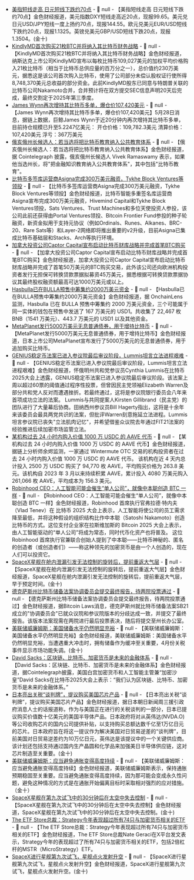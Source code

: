 - [美指短线走高 日元短线下跌约70点]() - 📰 null - 【美指短线走高 日元短线下跌约70点】金色财经报道，美元指数DXY短线走高近20点，现报99.65。美元兑日元USD/JPY短线一度上扬约70点，现报144.55。欧元兑美元EUR/USD短线下跌约20点，现报1.1325。英镑兑美元GBP/USD短线下跌20点，现报1.3504。(金十)
- [KindlyMD首次购买21枚BTC并将纳入其比特币财务战略](https://www.businesswire.com/news/home/20250526598476/en/KindlyMD-Makes-Initial-Purchase-of-21-Bitcoin-as-Part-of-its-Treasury-Strategy) - 📰 null - 【KindlyMD首次购买21枚BTC并将纳入其比特币财务战略】金色财经报道，纳斯达克上市公司KindlyMD宣布以每枚比特币109,027美元的加权平均价格购入21枚比特币（相当于比特币总供应量的百万分之一），总价值约230万美元，据悉这是该公司首次购入比特币，使用了公司部分未偿认股权证行使所得8,748,370美元总收益的部分资金。此前KindlyMD股东已同意与特朗普关联的比特币公司Nakamoto合并，合并预计将在双方提交SEC信息声明20天后完成，最终交割定于2025年第三季度。
- [James Wynn再次增持其比特币多单，爆仓价107,420美元](https://hypurrscan.io/address/0x5078C2fBeA2b2aD61bc840Bc023E35Fce56BeDb6) - 📰 null - 【James Wynn再次增持其比特币多单，爆仓价107,420美元】5月28日消息，据链上数据，巨鲸James Wynn于近20分钟内再次增持其比特币多单，目前持仓规模已升至5.2247亿美元： 
开仓价格：109,782.3美元 
清算价格：107,420美元 
浮亏：367万美元
- [俄亥俄州长候选人：若当选将把比特币教育纳入公共教育体系](https://x.com/Cointelegraph/status/1927473528766341504) - 📰 null - 【俄亥俄州长候选人：若当选将把比特币教育纳入公共教育体系】金色财经报道，据 Cointelegraph 披露，俄亥俄州长候选人 Vivek Ramaswamy 表示，如果他当选州长，将"把金融知识教育纳入公共教育体系"，其中包括"比特币教育"。
- [比特币多签库运营商Asigna完成300万美元融资，Tykhe Block Ventures等领投](https://www.globenewswire.com/news-release/2025/05/27/3088863/0/en/Asigna-Announces-a-3M-Funding-Round-and-a-Multisig-v2-Upgrade.html) - 📰 null - 【比特币多签库运营商Asigna完成300万美元融资，Tykhe Block Ventures等领投】金色财经报道，比特币智能多重签名库运营商Asigna宣布完成300万美元融资，Hivemind Capital和Tykhe Block Ventures领投，Sats Ventures、Trust Machines和多位天使投资人参投，该公司此前还获得由Portal Ventures领投、Bitcoin Frontier Fund参投的种子轮融资，新资金拟用于支持元协议（例如Ordinals、Runes、Alkanes、BRC-20、Rare Sats等）和Layer-2网络即将推出重要的v2升级，目前Asigna已集成比特币基础层和Stacks、Arch等执行环境。
- [加拿大投资公司Captor Capital宣布启动比特币财库战略并完成首笔BTC购买](https://www.globenewswire.com/news-release/2025/05/27/3089057/0/en/Captor-Capital-Corp-Drives-Strategic-Expansion-with-US-500-000-Bitcoin-Acquisition-and-US-450-000-Convertible-Loan-Note-from-European-Institutional-Investor.html) - 📰 null - 【加拿大投资公司Captor Capital宣布启动比特币财库战略并完成首笔BTC购买】金色财经报道，加拿大投资公司Captor Capital宣布启动比特币财库战略并完成了首笔50万美元的BTC购买交易，此外该公司还向欧洲机构投资者发行无担保可转换贷款票据拟募资45万美元，据悉根据可转换贷款票据协议其最终股权融资额最高可达1000万美元或以上。
- [Hasbulla已在BULLA预售中筹集约2000万美元资金]() - 📰 null - 【Hasbulla已在BULLA预售中筹集约2000万美元资金】金色财经报道，据 OnchainLens 监测，Hasbulla 已在 BULLA 预售中筹集约 2000 万美元资金，三个可能属于同一实体的钱包在预售中发送了 167 万美元的 USD1。共收集了 22,467 枚 BNB（1541 万美元）、443.7 万美元的 USD1 以及其他资金。
- [MetaPlanet发行5000万美元无息普通债券，用于增持比特币](https://x.com/Metaplanet_JP/status/1927531023505797580) - 📰 null - 【MetaPlanet发行5000万美元无息普通债券，用于增持比特币】金色财经报道，日本上市公司MetaPlanet宣布发行了5000万美元的无息普通债券，用于追加购买比特币。
- [GENIUS稳定币法案已进入参议院最后审议阶段，Lummis坦言立法进程艰难](https://www.coindesk.com/policy/2025/05/27/sen-lummis-on-push-for-stablecoin-bill-i-had-no-idea-how-hard-this-was-going-to-be) - 📰 null - 【GENIUS稳定币法案已进入参议院最后审议阶段，Lummis坦言立法进程艰难】金色财经报道，怀俄明州共和党参议员Cynthia Lummis在比特币2025大会上透露，GENIUS稳定币法案已进入参议院最后审议阶段。该法案上周以超过60票的阈值通过程序性投票，但曾因民主党领袖Elizabeth Warren及部分共和党人反对而遭遇挫折。若最终通过，这将是参议院银行委员会八年来首项成功立法的法案。 
Lummis与共同提案人Kirsten Gillibrand（民主党）的团队进行了大量幕后协商。田纳西州参议员Bill Hagerty指出，这将是十余年来该委员会最具两党共识的法案，但批评Warren刻意拖延立法进程。Lummis坦言参议院已丧失"立法肌肉记忆"，并希望借鉴众议院去年通过FIT21法案的经验推进后续加密市场监管立法。
- [某机构过去 24 小时内购入价值 1000 万 USDC 的 AAVE 代币]() - 📰 null - 【某机构过去 24 小时内购入价值 1000 万 USDC 的 AAVE 代币】金色财经报道，据链上分析师余烬监测，一家通过 Wintermute OTC 交易的机构投资者在过去 24 小时内购入价值 1000 万 USDC 的 AAVE 代币。 
该机构在近 4 天内总计投入 2500 万 USDC 购买了 94,770 枚 AAVE，平均购买价格为 263.8 美元。该机构自 2023 年 3 月以来持续积累 AAVE，累计投入 4080 万美元购入 261,066 枚 AAVE，平均成本为 156.3 美元。
- [Robinhood CEO：人工智能可能会催生“单人公司”，就像中本聪创造 BTC 一样](https://decrypt.co/322343/robinhood-ceo-predicts-ai-companies-bitcoin-satoshi) - 📰 null - 【Robinhood CEO：人工智能可能会催生“单人公司”，就像中本聪创造 BTC 一样】金色财经报道，Robinhood 首席执行官弗拉德·特内夫（Vlad Tenev）在 比特币 2025 大会上表示，人工智能将使公司的员工需求降至最低，并将这种假设的组织结构比作中本聪（Satoshi Nakamoto）创造比特币的方式。这位支付企业家在拉斯维加斯的 Bitcoin 2025 大会上表示，由人工智能驱动的“单人公司”将成为常态，同时代币化资产也将普及。 
这位 Robinhood 首席执行官兼联合创始人提到了中本聪——比特币神秘的、匿名的创造者（或创造者们）——称这种领先的加密货币是由一个人创造的，现在人们可以投资它。
- [SpaceX星舰在舱内泄漏引发无法控制的旋转后，提前重返大气层]() - 📰 null - 【SpaceX星舰在舱内泄漏引发无法控制的旋转后，提前重返大气层】金色财经报道，SpaceX星舰在舱内泄漏引发无法控制的旋转后，提前重返大气层，早于预定时间。(金十)
- [德克萨斯州比特币储备法案协调委员会提交最终报告，待两院投票通过](https://x.com/Bitcoin_Laws/status/1927448736671694955) - 📰 null - 【德克萨斯州比特币储备法案协调委员会提交最终报告，待两院投票通过】金色财经报道，据Bitcoin Laws消息，德克萨斯州就比特币储备法案SB21成立的"协调委员会"已就众议院和参议院版本的分歧达成一致，并提交了最终报告。该版本法案现需在两院进行最后投票表决，随后将提交至州长办公室。
- [美联储威廉姆斯：美国储备水平仍然明显充裕]() - 📰 null - 【美联储威廉姆斯：美国储备水平仍然明显充裕】金色财经报道，美联储威廉姆斯：美国储备水平仍然明显充裕，当遭遇重大冲击时，拥有储备作为缓冲至关重要，4月份关税事件显示市场功能失调。(金十)
- [David Sacks：区块链、比特币、加密货币是未来的金融体系](https://x.com/Cointelegraph/status/1927517577258922399) - 📰 null - 【David Sacks：区块链、比特币、加密货币是未来的金融体系】金色财经报道，据Cointelegraph披露，美国白宫加密货币和人工智能主管兼“加密沙皇”David Sacks在比特币2025大会上表示：“我们认为区块链、比特币、加密货币是未来的金融体系。”
- [日本亮出关税“谈判牌”，提议购买美国芯片产品]() - 📰 null - 【日本亮出关税“谈判牌”，提议购买美国芯片产品】金色财经报道，据日本朝日新闻周三援引政府消息人士的话报道称，作为与美国正在进行的关税谈判的一部分，日本已提议购买价值数十亿美元的美国半导体产品。日本政府将对从英伟达(NVDA.O)等公司收购芯片的国内公司提供补贴，以支持购买总额达数千亿至1万亿日元的芯片。日本政府旨在将这一提议作为解决美国对日贸易逆差的“谈判牌”，目前美国对日贸易逆差约为10万亿日元，英伟达是该提议中的一个关键供应商。该计划还包括支持通过国内生产晶圆和化学品来加强美日半导体供应链，这对芯片制造至关重要。(金十)
- [美联储威廉姆斯：应当避免通胀变得高度持续]() - 📰 null - 【美联储威廉姆斯：应当避免通胀变得高度持续】金色财经报道，美联储威廉姆斯表示，保持通胀预期稳固至关重要。应当避免通胀变得高度持续，因为那可能会变成永久性问题，避免这种情况的方式是在通胀开始偏离目标时采取相对强烈的应对措施。（金十）
- [SpaceX星舰在第九次试飞中的30分钟后在太空中失去控制]() - 📰 null - 【SpaceX星舰在第九次试飞中的30分钟后在太空中失去控制】金色财经报道，SpaceX星舰在第九次试飞中的30分钟后在太空中失去控制。(金十)
- [The ETF Store总裁：Strategy今年表现超过所有74只与加密货币相关的ETF](https://x.com/NateGeraci/status/1927516525965009404) - 📰 null - 【The ETF Store总裁：Strategy今年表现超过所有74只与加密货币相关的ETF】金色财经报道，The ETF Store总裁Nate Geraci在X平台发文表示，Strategy今年的表现超过了所有74只与加密货币相关的ETF，包括2倍杠杆的MSTR（MicroStrategy）ETF。
- [SpaceX进行星舰第九次试飞，星舰点火发射升空]() - 📰 null - 【SpaceX进行星舰第九次试飞，星舰点火发射升空】金色财经报道，SpaceX进行星舰第九次试飞，星舰点火发射升空。(金十)
